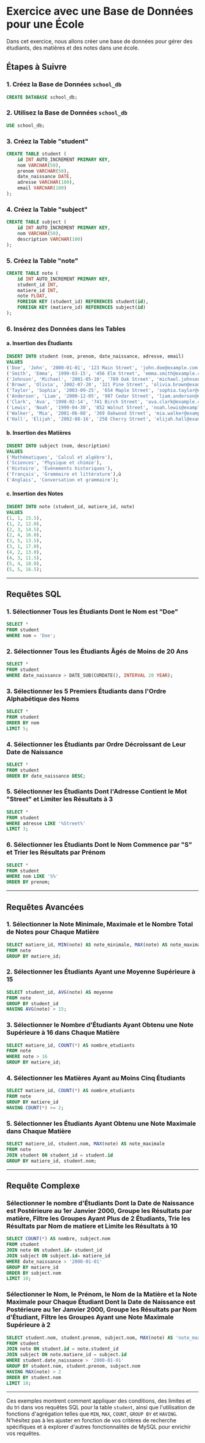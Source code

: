 # Exercice avec une Base de Données pour une École

Dans cet exercice, nous allons créer une base de données pour gérer des étudiants, des matières et des notes dans une école.

## Étapes à Suivre

### 1. Créez la Base de Données `school_db`

```sql
CREATE DATABASE school_db;
```

### 2. Utilisez la Base de Données `school_db`

```sql
USE school_db;
```

### 3. Créez la Table "student"

```sql
CREATE TABLE student (
    id INT AUTO_INCREMENT PRIMARY KEY,
    nom VARCHAR(50),
    prenom VARCHAR(50),
    date_naissance DATE,
    adresse VARCHAR(100),
    email VARCHAR(100)
);
```

### 4. Créez la Table "subject"

```sql
CREATE TABLE subject (
    id INT AUTO_INCREMENT PRIMARY KEY,
    nom VARCHAR(50),
    description VARCHAR(100)
);
```

### 5. Créez la Table "note"

```sql
CREATE TABLE note (
    id INT AUTO_INCREMENT PRIMARY KEY,
    student_id INT,
    matiere_id INT,
    note FLOAT,
    FOREIGN KEY (student_id) REFERENCES student(id),
    FOREIGN KEY (matiere_id) REFERENCES subject(id)
);
```

### 6. Insérez des Données dans les Tables

#### a. Insertion des Étudiants

```sql
INSERT INTO student (nom, prenom, date_naissance, adresse, email)
VALUES
('Doe', 'John', '2000-01-01', '123 Main Street', 'john.doe@example.com'),
('Smith', 'Emma', '1999-03-15', '456 Elm Street', 'emma.smith@example.com'),
('Johnson', 'Michael', '2001-05-10', '789 Oak Street', 'michael.johnson@example.com'),
('Brown', 'Olivia', '2002-07-20', '321 Pine Street', 'olivia.brown@example.com'),
('Taylor', 'Sophia', '2003-09-25', '654 Maple Street', 'sophia.taylor@example.com'),
('Anderson', 'Liam', '2000-12-05', '987 Cedar Street', 'liam.anderson@example.com'),
('Clark', 'Ava', '1998-02-14', '741 Birch Street', 'ava.clark@example.com'),
('Lewis', 'Noah', '1999-04-30', '852 Walnut Street', 'noah.lewis@example.com'),
('Walker', 'Mia', '2001-06-08', '369 Oakwood Street', 'mia.walker@example.com'),
('Hall', 'Elijah', '2002-08-16', '258 Cherry Street', 'elijah.hall@example.com');
```

#### b. Insertion des Matières

```sql
INSERT INTO subject (nom, description)
VALUES
('Mathématiques', 'Calcul et algèbre'),
('Sciences', 'Physique et chimie'),
('Histoire', 'Événements historiques'),
('Français', 'Grammaire et littérature'),ù
('Anglais', 'Conversation et grammaire');
```

#### c. Insertion des Notes

```sql
INSERT INTO note (student_id, matiere_id, note)
VALUES
(1, 1, 15.5),
(1, 2, 12.0),
(2, 3, 14.5),
(2, 4, 16.0),
(3, 5, 13.5),
(3, 1, 17.0),
(4, 2, 13.0),
(4, 3, 11.5),
(5, 4, 18.0),
(5, 5, 16.5);
```

---

## Requêtes SQL

### 1. Sélectionner Tous les Étudiants Dont le Nom est "Doe"

```sql
SELECT *
FROM student
WHERE nom = 'Doe';
```

### 2. Sélectionner Tous les Étudiants Âgés de Moins de 20 Ans

```sql
SELECT *
FROM student
WHERE date_naissance > DATE_SUB(CURDATE(), INTERVAL 20 YEAR);
```

### 3. Sélectionner les 5 Premiers Étudiants dans l'Ordre Alphabétique des Noms

```sql
SELECT *
FROM student
ORDER BY nom
LIMIT 5;
```

### 4. Sélectionner les Étudiants par Ordre Décroissant de Leur Date de Naissance

```sql
SELECT *
FROM student
ORDER BY date_naissance DESC;
```

### 5. Sélectionner les Étudiants Dont l'Adresse Contient le Mot "Street" et Limiter les Résultats à 3

```sql
SELECT *
FROM student
WHERE adresse LIKE '%Street%'
LIMIT 3;
```

### 6. Sélectionner les Étudiants Dont le Nom Commence par "S" et Trier les Résultats par Prénom

```sql
SELECT *
FROM student
WHERE nom LIKE 'S%'
ORDER BY prenom;
```

---

## Requêtes Avancées

### 1. Sélectionner la Note Minimale, Maximale et le Nombre Total de Notes pour Chaque Matière

```sql
SELECT matiere_id, MIN(note) AS note_minimale, MAX(note) AS note_maximale, COUNT(*) AS nombre_notes
FROM note
GROUP BY matiere_id;
```

### 2. Sélectionner les Étudiants Ayant une Moyenne Supérieure à 15

```sql
SELECT student_id, AVG(note) AS moyenne
FROM note
GROUP BY student_id
HAVING AVG(note) > 15;
```

### 3. Sélectionner le Nombre d'Étudiants Ayant Obtenu une Note Supérieure à 16 dans Chaque Matière

```sql
SELECT matiere_id, COUNT(*) AS nombre_etudiants
FROM note
WHERE note > 16
GROUP BY matiere_id;
```

### 4. Sélectionner les Matières Ayant au Moins Cinq Étudiants

```sql
SELECT matiere_id, COUNT(*) AS nombre_etudiants
FROM note
GROUP BY matiere_id
HAVING COUNT(*) >= 2;
```

### 5. Sélectionner les Étudiants Ayant Obtenu une Note Maximale dans Chaque Matière

```sql
SELECT matiere_id, student.nom, MAX(note) AS note_maximale
FROM note
JOIN student ON student_id = student.id
GROUP BY matiere_id, student.nom;
```

---

## Requête Complexe

### Sélectionner le nombre d'Étudiants Dont la Date de Naissance est Postérieure au 1er Janvier 2000, Groupe les Résultats par matière, Filtre les Groupes Ayant Plus de 2 Étudiants, Trie les Résultats par Nom de matiere et Limite les Résultats à 10

```sql
SELECT COUNT(*) AS nombre, subject.nom
FROM student
JOIN note ON student.id= student_id
JOIN subject ON subject.id= matiere_id
WHERE date_naissance > '2000-01-01'
GROUP BY matiere_id
ORDER BY subject.nom
LIMIT 10;
```

### Sélectionner le Nom, le Prénom, le Nom de la Matière et la Note Maximale pour Chaque Étudiant Dont la Date de Naissance est Postérieure au 1er Janvier 2000, Groupe les Résultats par Nom d'Étudiant, Filtre les Groupes Ayant une Note Maximale Supérieure à 2

```sql
SELECT student.nom, student.prenom, subject.nom, MAX(note) AS 'note_maximale'
FROM student
JOIN note ON student.id = note.student_id
JOIN subject ON note.matiere_id = subject.id
WHERE student.date_naissance > '2000-01-01'
GROUP BY student.nom, student.prenom, subject.nom
HAVING MAX(note) > 2
ORDER BY student.nom
LIMIT 10;
```

---

Ces exemples montrent comment appliquer des conditions, des limites et du tri dans vos requêtes SQL pour la table `student`, ainsi que l'utilisation de fonctions d'agrégation telles que `MIN`, `MAX`, `COUNT`, `GROUP BY` et `HAVING`. N'hésitez pas à les ajuster en fonction de vos critères de recherche spécifiques et à explorer d'autres fonctionnalités de MySQL pour enrichir vos requêtes.
